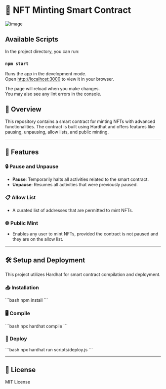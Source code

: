 # 🎨 NFT Minting Smart Contract
![image](https://github.com/husna3249/nft-mint/assets/131730258/6e22b139-6ffb-4927-b29b-633049aca0ee)

 
## Available Scripts

In the project directory, you can run:

### `npm start`

Runs the app in the development mode.\
Open [http://localhost:3000](http://localhost:3000) to view it in your browser.

The page will reload when you make changes.\
You may also see any lint errors in the console.


 

## 📌 Overview

This repository contains a smart contract for minting NFTs with advanced functionalities. The contract is built using Hardhat and offers features like pausing, unpausing, allow lists, and public minting.

---

## 🌟 Features

### 🔒 Pause and Unpause

- **Pause**: Temporarily halts all activities related to the smart contract.
- **Unpause**: Resumes all activities that were previously paused.

### 📋 Allow List

- A curated list of addresses that are permitted to mint NFTs.

### 🌐 Public Mint

- Enables any user to mint NFTs, provided the contract is not paused and they are on the allow list.

---

## 🛠 Setup and Deployment

This project utilizes Hardhat for smart contract compilation and deployment.

### 📥 Installation

\`\`\`bash
npm install
\`\`\`

### 🖥 Compile

\`\`\`bash
npx hardhat compile
\`\`\`

### 🚀 Deploy

\`\`\`bash
npx hardhat run scripts/deploy.js
\`\`\`

---


## 📜 License

MIT License
